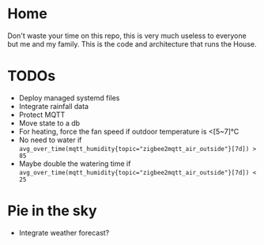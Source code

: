 # Home
Don't waste your time on this repo, this is very much useless to everyone but me and my family. This is the code and architecture that runs the House.

# TODOs
* Deploy managed systemd files
* Integrate rainfall data
* Protect MQTT
* Move state to a db
* For heating, force the fan speed if outdoor temperature is <[5~7]°C
* No need to water if `avg_over_time(mqtt_humidity{topic="zigbee2mqtt_air_outside"}[7d]) > 85`
* Maybe double the watering time if `avg_over_time(mqtt_humidity{topic="zigbee2mqtt_air_outside"}[7d]) < 25`

# Pie in the sky
* Integrate weather forecast?

